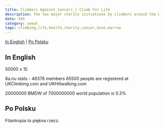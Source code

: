 ```yaml
---
title: Climbers Against Cancer(,) Climb For Life
description: The two major charity initiatives by climbers around the World
date: XXX
category: sweat
tags: climbing,life,health,charity,cancer,bone,marrow
---
```


[In English](#in-english) | [Po Polsku](#po-polsku) 

## In English

50000 x 15 

8a.nu stats - 46376 members 
65500 people are registered at UKClimbing.com and UKHillwalking.com 

20000000 BMDW of 7000000000 world population is 0.3%

## Po Polsku

Filantropia to piękna rzecz.


[8anu]:http://www.8a.nu/
[cac]:http://www.climbersagainstcancer.org/
[cfl]:http://www.climbforlife.it/
[cacukc]:http://www.ukclimbing.com/news/item.php?id=67759
[cacwpl]:http://wspinanie.pl/serwis/201301/27-Climbers-Against-Cancer.php
[ukc]:http://ukclimbing.com/
[whyukc]:http://ads.ukclimbing.com/whyukc.html
[bmdwstat]:http://www.bmdw.org/index.php?id=statistics